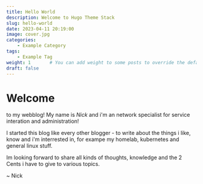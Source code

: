 ```yaml
---
title: Hello World
description: Welcome to Hugo Theme Stack
slug: hello-world
date: 2023-04-11 20:19:00
image: cover.jpg
categories:
    - Example Category
tags:
    - Example Tag
weight: 1       # You can add weight to some posts to override the default sorting (date descending)
draft: false
---
```


# Welcome 
to my webblog! My name is *Nick* and i'm an network specialist for service interation and administration!

I started this blog like every other blogger - to write about the things i like, know and i'm interrested in, for exampe my homelab, kubernetes and general linux stuff.

Im looking forward to share all kinds of thoughts, knowledge and the 2 Cents i have to give to various topics.

~ Nick
